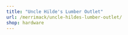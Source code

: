 ```yaml
---
title: "Uncle Hilde's Lumber Outlet"
url: /merrimack/uncle-hildes-lumber-outlet/
shop: hardware
---
```

